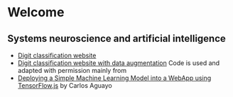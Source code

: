 # Welcome
## Systems neuroscience and artificial intelligence
- [Digit classification website](https://jejpadilla.github.io/digit_classification_website/tfjs.html)
- [Digit classification website with data
augmentation](https://jejpadilla.github.io/digit_classification_website_with_data_augmentation/tfjs.html)
Code is used and adapted with permission mainly from
- [Deploying a Simple Machine Learning Model into a WebApp using TensorFlow.js](https://towardsdatascience.com/deploying-a-simplemachine-learning-model-into-a-webapp-using-tensorflow-js-3609c297fb04) by Carlos Aguayo

